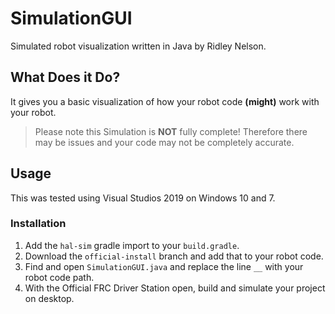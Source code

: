 # SimulationGUI
Simulated robot visualization written in Java by Ridley Nelson.

## What Does it Do?
It gives you a basic visualization of how your robot code **(might)** work with your robot.
> Please note this Simulation is **NOT** fully complete! Therefore there may be issues and your code may not be completely accurate.

## Usage
This was tested using Visual Studios 2019 on Windows 10 and 7.

### Installation
1. Add the `hal-sim` gradle import to your `build.gradle`.
2. Download the `official-install` branch and add that to your robot code.
3. Find and open `SimulationGUI.java` and replace the line `__` with your robot code path.
4. With the Official FRC Driver Station open, build and simulate your project on desktop.
